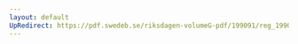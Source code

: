 ```yaml
---
layout: default
UpRedirect: https://pdf.swedeb.se/riksdagen-volumeG-pdf/199091/reg_199091/reg_199091_0075.pdf
---
```

